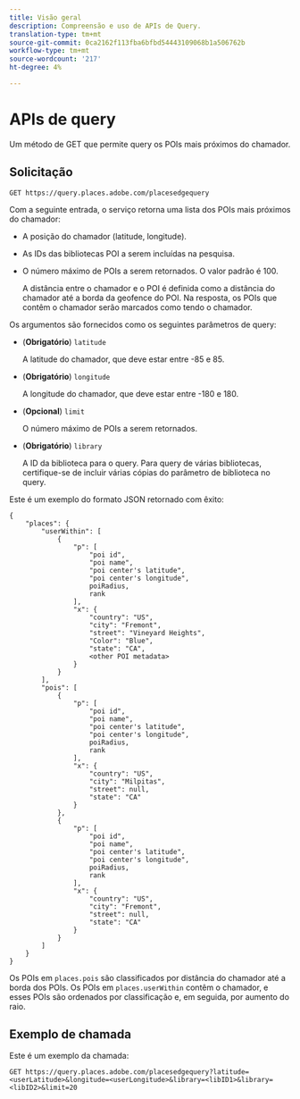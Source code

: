 ```yaml
---
title: Visão geral
description: Compreensão e uso de APIs de Query.
translation-type: tm+mt
source-git-commit: 0ca2162f113fba6bfbd54443109068b1a506762b
workflow-type: tm+mt
source-wordcount: '217'
ht-degree: 4%

---
```




# APIs de query

Um método de GET que permite query os POIs mais próximos do chamador.

## Solicitação

```text
GET https://query.places.adobe.com/placesedgequery
```

Com a seguinte entrada, o serviço retorna uma lista dos POIs mais próximos do chamador:

* A posição do chamador (latitude, longitude).
* As IDs das bibliotecas POI a serem incluídas na pesquisa.
* O número máximo de POIs a serem retornados.  O valor padrão é 100.

   A distância entre o chamador e o POI é definida como a distância do chamador até a borda da geofence do POI. Na resposta, os POIs que contêm o chamador serão marcados como tendo o chamador.

Os argumentos são fornecidos como os seguintes parâmetros de query:

* (**Obrigatório**) `latitude`

   A latitude do chamador, que deve estar entre -85 e 85.
* (**Obrigatório**) `longitude`

   A longitude do chamador, que deve estar entre -180 e 180.

* (**Opcional**) `limit`

   O número máximo de POIs a serem retornados.

* (**Obrigatório**) `library`

   A ID da biblioteca para o query. Para query de várias bibliotecas, certifique-se de incluir várias cópias do parâmetro de biblioteca no query.

Este é um exemplo do formato JSON retornado com êxito:

```markup
{
    "places": {
        "userWithin": [
            {
                "p": [
                    "poi id",
                    "poi name",
                    "poi center's latitude",
                    "poi center's longitude",
                    poiRadius,
                    rank
                ],
                "x": {
                    "country": "US",
                    "city": "Fremont",
                    "street": "Vineyard Heights",
                    "Color": "Blue",
                    "state": "CA",
                    <other POI metadata>
                }
            }
        ],
        "pois": [
            {
                "p": [
                    "poi id",
                    "poi name",
                    "poi center's latitude",
                    "poi center's longitude",
                    poiRadius,
                    rank
                ],
                "x": {
                    "country": "US",
                    "city": "Milpitas",
                    "street": null,
                    "state": "CA"
                }
            },
            {
                "p": [
                    "poi id",
                    "poi name",
                    "poi center's latitude",
                    "poi center's longitude",
                    poiRadius,
                    rank
                ],
                "x": {
                    "country": "US",
                    "city": "Fremont",
                    "street": null,
                    "state": "CA"
                }
            }
        ]
    }
}
```

Os POIs em `places.pois` são classificados por distância do chamador até a borda dos POIs. Os POIs em `places.userWithin` contêm o chamador, e esses POIs são ordenados por classificação e, em seguida, por aumento do raio.

## Exemplo de chamada

Este é um exemplo da chamada:

```text
GET https://query.places.adobe.com/placesedgequery?latitude=<userLatitude>&longitude=<userLongitude>&library=<libID1>&library=<libID2>&limit=20
```

